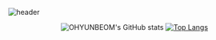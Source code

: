 ![header](https://capsule-render.vercel.app/api?type=slice&color=0:242424FF,100:B3B3B3FF&height=150&section=header&text="OYB"&fontColor=FFFFFFFF&fontSize=30&animation=fadeIn&fontAlignY=30)
<div align="center">

<!--
**OHYUNBEOM/OHYUNBEOM** is a ✨ _special_ ✨ repository because its `README.md` (this file) appears on your GitHub profile.

Here are some ideas to get you started:

- 🔭 I’m currently working on ...
- 🌱 I’m currently learning ...
- 👯 I’m looking to collaborate on ...
- 🤔 I’m looking for help with ...
- 💬 Ask me about ...
- 📫 How to reach me: ...
- 😄 Pronouns: ...
- ⚡ Fun fact: ...
-->
![OHYUNBEOM's GitHub stats](https://github-readme-stats.vercel.app/api?username=OHYUNBEOM&show_icons=true&theme=swift)
[![Top Langs](https://github-readme-stats.vercel.app/api/top-langs/?username=OHYUNBEOM&layout=compact)](https://github.com/OHYUNBEOM/github-readme-stats)
